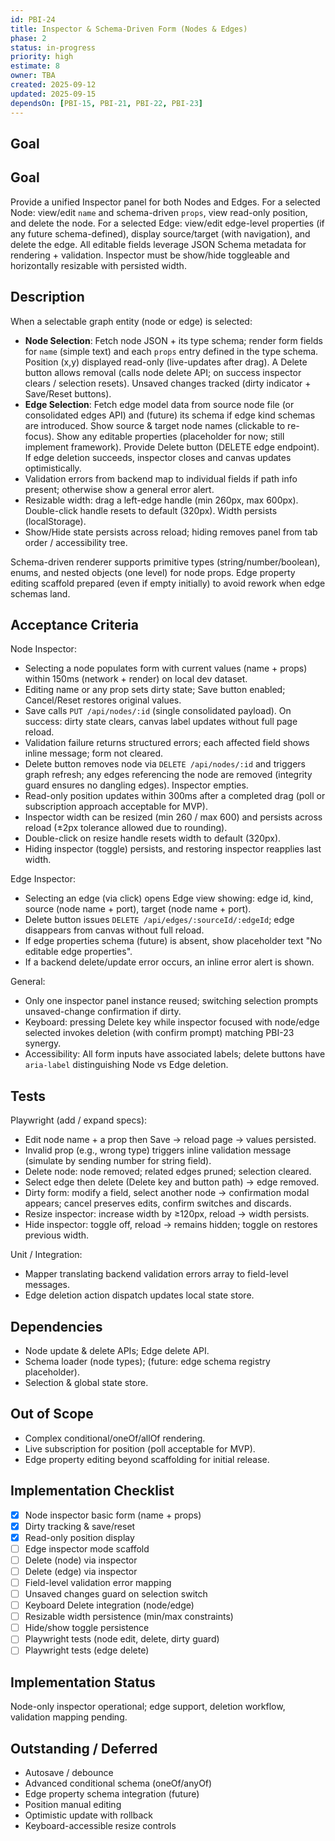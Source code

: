 ```yaml
---
id: PBI-24
title: Inspector & Schema-Driven Form (Nodes & Edges)
phase: 2
status: in-progress
priority: high
estimate: 8
owner: TBA
created: 2025-09-12
updated: 2025-09-15
dependsOn: [PBI-15, PBI-21, PBI-22, PBI-23]
---
```


## Goal

Goal
----
Provide a unified Inspector panel for both Nodes and Edges. For a selected Node: view/edit `name` and schema-driven `props`, view read-only position, and delete the node. For a selected Edge: view/edit edge-level properties (if any future schema-defined), display source/target (with navigation), and delete the edge. All editable fields leverage JSON Schema metadata for rendering + validation. Inspector must be show/hide toggleable and horizontally resizable with persisted width.

Description
-----------
When a selectable graph entity (node or edge) is selected:
* **Node Selection**: Fetch node JSON + its type schema; render form fields for `name` (simple text) and each `props` entry defined in the type schema. Position (x,y) displayed read-only (live-updates after drag). A Delete button allows removal (calls node delete API; on success inspector clears / selection resets). Unsaved changes tracked (dirty indicator + Save/Reset buttons).
* **Edge Selection**: Fetch edge model data from source node file (or consolidated edges API) and (future) its schema if edge kind schemas are introduced. Show source & target node names (clickable to re-focus). Show any editable properties (placeholder for now; still implement framework). Provide Delete button (DELETE edge endpoint). If edge deletion succeeds, inspector closes and canvas updates optimistically.
* Validation errors from backend map to individual fields if path info present; otherwise show a general error alert.
* Resizable width: drag a left-edge handle (min 260px, max 600px). Double-click handle resets to default (320px). Width persists (localStorage).
* Show/Hide state persists across reload; hiding removes panel from tab order / accessibility tree.

Schema-driven renderer supports primitive types (string/number/boolean), enums, and nested objects (one level) for node props. Edge property editing scaffold prepared (even if empty initially) to avoid rework when edge schemas land.

Acceptance Criteria
-------------------
Node Inspector:
- Selecting a node populates form with current values (name + props) within 150ms (network + render) on local dev dataset.
- Editing name or any prop sets dirty state; Save button enabled; Cancel/Reset restores original values.
- Save calls `PUT /api/nodes/:id` (single consolidated payload). On success: dirty state clears, canvas label updates without full page reload.
- Validation failure returns structured errors; each affected field shows inline message; form not cleared.
- Delete button removes node via `DELETE /api/nodes/:id` and triggers graph refresh; any edges referencing the node are removed (integrity guard ensures no dangling edges). Inspector empties.
- Read-only position updates within 300ms after a completed drag (poll or subscription approach acceptable for MVP).
- Inspector width can be resized (min 260 / max 600) and persists across reload (±2px tolerance allowed due to rounding).
- Double-click on resize handle resets width to default (320px).
- Hiding inspector (toggle) persists, and restoring inspector reapplies last width.

Edge Inspector:
- Selecting an edge (via click) opens Edge view showing: edge id, kind, source (node name + port), target (node name + port).
- Delete button issues `DELETE /api/edges/:sourceId/:edgeId`; edge disappears from canvas without full reload.
- If edge properties schema (future) is absent, show placeholder text "No editable edge properties".
- If a backend delete/update error occurs, an inline error alert is shown.

General:
- Only one inspector panel instance reused; switching selection prompts unsaved-change confirmation if dirty.
- Keyboard: pressing Delete key while inspector focused with node/edge selected invokes deletion (with confirm prompt) matching PBI-23 synergy.
- Accessibility: All form inputs have associated labels; delete buttons have `aria-label` distinguishing Node vs Edge deletion.

Tests
-----
Playwright (add / expand specs):
- Edit node name + a prop then Save → reload page → values persisted.
- Invalid prop (e.g., wrong type) triggers inline validation message (simulate by sending number for string field).
- Delete node: node removed; related edges pruned; selection cleared.
- Select edge then delete (Delete key and button path) → edge removed.
- Dirty form: modify a field, select another node → confirmation modal appears; cancel preserves edits, confirm switches and discards.
- Resize inspector: increase width by ≥120px, reload → width persists.
- Hide inspector: toggle off, reload → remains hidden; toggle on restores previous width.

Unit / Integration:
- Mapper translating backend validation errors array to field-level messages.
- Edge deletion action dispatch updates local state store.

Dependencies
------------
- Node update & delete APIs; Edge delete API.
- Schema loader (node types); (future: edge schema registry placeholder).
- Selection & global state store.

Out of Scope
------------
- Complex conditional/oneOf/allOf rendering.
- Live subscription for position (poll acceptable for MVP).
- Edge property editing beyond scaffolding for initial release.

## Implementation Checklist
- [x] Node inspector basic form (name + props)
- [x] Dirty tracking & save/reset
- [x] Read-only position display
- [ ] Edge inspector mode scaffold
- [ ] Delete (node) via inspector
- [ ] Delete (edge) via inspector
- [ ] Field-level validation error mapping
- [ ] Unsaved changes guard on selection switch
- [ ] Keyboard Delete integration (node/edge)
- [ ] Resizable width persistence (min/max constraints)
- [ ] Hide/show toggle persistence
- [ ] Playwright tests (node edit, delete, dirty guard)
- [ ] Playwright tests (edge delete)

## Implementation Status
Node-only inspector operational; edge support, deletion workflow, validation mapping pending.

## Outstanding / Deferred
- Autosave / debounce
- Advanced conditional schema (oneOf/anyOf)
- Edge property schema integration (future)
- Position manual editing
- Optimistic update with rollback
- Keyboard-accessible resize controls
